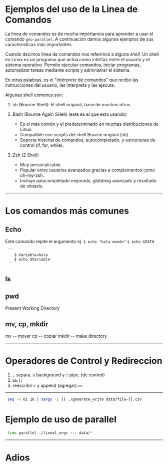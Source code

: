 # Ejemplos del uso de la Linea de Comandos
La linea de comandos es de mucha importancia para aprender a usar el comando `gnu-parallel`. A continuacion damos algunos ejemplos de sus características más importantes.

Cuando decimos linea de comandos nos referimos a alguna *shell.* Un shell en Linux es un programa que actúa como interfaz entre el usuario y el sistema operativo. Permite ejecutar comandos, iniciar programas, automatizar tareas mediante scripts y administrar el sistema.

En otras palabras, es el "intérprete de comandos" que recibe las instrucciones del usuario, las interpreta y las ejecuta.

Algunas shell comunes son:
1. sh (Bourne Shell): El shell original, base de muchos otros.
   
2. Bash (Bourne Again SHell) (este es el que esta usando)
    * Es el más común y el predeterminado en muchas distribuciones de Linux.
    * Compatible con scripts del shell Bourne original (sh).
    * Soporta historial de comandos, autocompletado, y estructuras de control (if, for, while).
      
3. Zsh (Z Shell)
    * Muy personalizable.
    * Popular entre usuarios avanzados gracias a complementos como oh-my-zsh.
    * Incluye autocompletado mejorado, globbing avanzado y resaltado de sintaxis.

----------------------

# Los comandos más comunes
 
Echo 
------
Este comando repite el argumento ej. `$ echo "hola mundo"`
     `$ echo $PATH`
      
      
     ```
        $ Variable=hola
        $ echo $Variable
      ```
ls
-------

pwd 
-------
Present Working Directory

mv, cp, mkdir
-------
mv -- mover
cp -- copiar
mkdir -- make directory

------------------------

# Operadores de Control y Redireccion
1) `;` separa. `&` background y `|` pipe. (de control)
2) <comando> `&&` <fue exitoso> `||` <fracaso>
3) reescribir `>` y append (agregar) `>>`


-------------------------

```bash
 seq -w 01 10 | xargs -I {} ./generate_write data/file-{}.csv
```

# Ejemplo de uso de parallel

```bash
 time parallel ./lineal_args ::: data/*
```

---------------

# Adios
